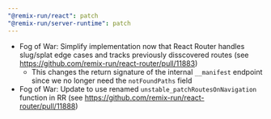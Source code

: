 ```yaml
---
"@remix-run/react": patch
"@remix-run/server-runtime": patch
---
```


- Fog of War: Simplify implementation now that React Router handles slug/splat edge cases and tracks previously disscovered routes (see https://github.com/remix-run/react-router/pull/11883)
  - This changes the return signature of the internal `__manifest` endpoint since we no longer need the `notFoundPaths` field
- Fog of War: Update to use renamed `unstable_patchRoutesOnNavigation` function in RR (see https://github.com/remix-run/react-router/pull/11888)
